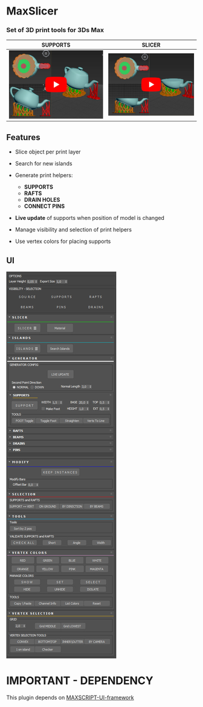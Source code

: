 # MaxSlicer

### Set of 3D print tools for 3Ds Max  



| SUPPORTS      | SLICER |
| ----------- | ----------- |
| [![Showcase](documentation/supports-generator-showcase-youTube-low.jpg)](https://www.youtube.com/watch?v=WVPYBLx4q8I)	| [![Showcase](documentation/slicer-showcase-youTube-low.jpg)](https://www.youtube.com/watch?v=_YPodOSh0rc)


## Features

- Slice object per print layer  
- Search for new islands 

- Generate print helpers:  
	- **SUPPORTS**  
	- **RAFTS**  
	- **DRAIN HOLES**  
	- **CONNECT PINS**  


- **Live update** of supports when position of model is changed  
- Manage visibility and selection of print helpers

- Use vertex colors for placing supports



## UI

![ui-screen](documentation/ui-screen.jpg)


# IMPORTANT - DEPENDENCY

This plugin depends on [MAXSCRIPT-UI-framework](https://github.com/vilbur/MAXSCRIPT-UI-framework)